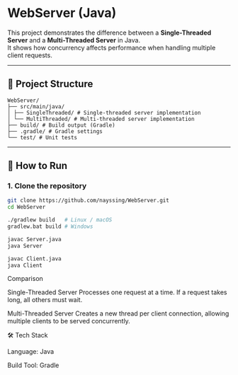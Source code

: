 # WebServer (Java)

This project demonstrates the difference between a **Single-Threaded Server** and a **Multi-Threaded Server** in Java.  
It shows how concurrency affects performance when handling multiple client requests.

---

## 📂 Project Structure

```
WebServer/
├── src/main/java/
│ ├── SingleThreaded/ # Single-threaded server implementation
│ └── MultiThreaded/ # Multi-threaded server implementation
├── build/ # Build output (Gradle)
├── .gradle/ # Gradle settings
└── test/ # Unit tests
```

---

## 🚀 How to Run

### 1. Clone the repository
```bash
git clone https://github.com/nayssing/WebServer.git
cd WebServer

./gradlew build   # Linux / macOS
gradlew.bat build # Windows

javac Server.java
java Server

javac Client.java
java Client
```

Comparison

Single-Threaded Server
Processes one request at a time. If a request takes long, all others must wait.

Multi-Threaded Server
Creates a new thread per client connection, allowing multiple clients to be served concurrently.

🛠️ Tech Stack

Language: Java

Build Tool: Gradle



